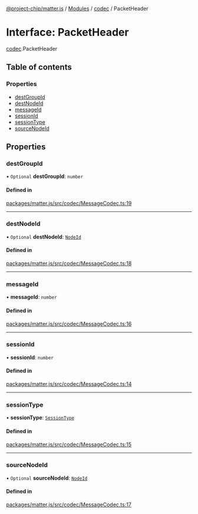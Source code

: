 [@project-chip/matter.js](../README.md) / [Modules](../modules.md) / [codec](../modules/codec.md) / PacketHeader

# Interface: PacketHeader

[codec](../modules/codec.md).PacketHeader

## Table of contents

### Properties

- [destGroupId](codec.PacketHeader.md#destgroupid)
- [destNodeId](codec.PacketHeader.md#destnodeid)
- [messageId](codec.PacketHeader.md#messageid)
- [sessionId](codec.PacketHeader.md#sessionid)
- [sessionType](codec.PacketHeader.md#sessiontype)
- [sourceNodeId](codec.PacketHeader.md#sourcenodeid)

## Properties

### destGroupId

• `Optional` **destGroupId**: `number`

#### Defined in

[packages/matter.js/src/codec/MessageCodec.ts:19](https://github.com/project-chip/matter.js/blob/5bdbf8d/packages/matter.js/src/codec/MessageCodec.ts#L19)

___

### destNodeId

• `Optional` **destNodeId**: [`NodeId`](../classes/datatype.NodeId.md)

#### Defined in

[packages/matter.js/src/codec/MessageCodec.ts:18](https://github.com/project-chip/matter.js/blob/5bdbf8d/packages/matter.js/src/codec/MessageCodec.ts#L18)

___

### messageId

• **messageId**: `number`

#### Defined in

[packages/matter.js/src/codec/MessageCodec.ts:16](https://github.com/project-chip/matter.js/blob/5bdbf8d/packages/matter.js/src/codec/MessageCodec.ts#L16)

___

### sessionId

• **sessionId**: `number`

#### Defined in

[packages/matter.js/src/codec/MessageCodec.ts:14](https://github.com/project-chip/matter.js/blob/5bdbf8d/packages/matter.js/src/codec/MessageCodec.ts#L14)

___

### sessionType

• **sessionType**: [`SessionType`](../enums/codec.SessionType.md)

#### Defined in

[packages/matter.js/src/codec/MessageCodec.ts:15](https://github.com/project-chip/matter.js/blob/5bdbf8d/packages/matter.js/src/codec/MessageCodec.ts#L15)

___

### sourceNodeId

• `Optional` **sourceNodeId**: [`NodeId`](../classes/datatype.NodeId.md)

#### Defined in

[packages/matter.js/src/codec/MessageCodec.ts:17](https://github.com/project-chip/matter.js/blob/5bdbf8d/packages/matter.js/src/codec/MessageCodec.ts#L17)
